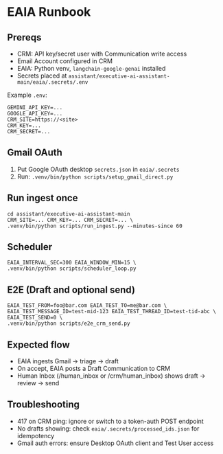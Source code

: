 # EAIA Runbook

## Prereqs
- CRM: API key/secret user with Communication write access
- Email Account configured in CRM
- EAIA: Python venv, `langchain-google-genai` installed
- Secrets placed at `assistant/executive-ai-assistant-main/eaia/.secrets/.env`

Example `.env`:
```
GEMINI_API_KEY=... 
GOOGLE_API_KEY=... 
CRM_SITE=https://<site>
CRM_KEY=...
CRM_SECRET=...
```

## Gmail OAuth
1) Put Google OAuth desktop `secrets.json` in `eaia/.secrets`
2) Run: `.venv/bin/python scripts/setup_gmail_direct.py`

## Run ingest once
```
cd assistant/executive-ai-assistant-main
CRM_SITE=... CRM_KEY=... CRM_SECRET=... \
.venv/bin/python scripts/run_ingest.py --minutes-since 60
```

## Scheduler
```
EAIA_INTERVAL_SEC=300 EAIA_WINDOW_MIN=15 \
.venv/bin/python scripts/scheduler_loop.py
```

## E2E (Draft and optional send)
```
EAIA_TEST_FROM=foo@bar.com EAIA_TEST_TO=me@bar.com \
EAIA_TEST_MESSAGE_ID=test-mid-123 EAIA_TEST_THREAD_ID=test-tid-abc \
EAIA_TEST_SEND=0 \
.venv/bin/python scripts/e2e_crm_send.py
```

## Expected flow
- EAIA ingests Gmail → triage → draft
- On accept, EAIA posts a Draft Communication to CRM
- Human Inbox (/human_inbox or /crm/human_inbox) shows draft → review → send

## Troubleshooting
- 417 on CRM ping: ignore or switch to a token-auth POST endpoint
- No drafts showing: check `eaia/.secrets/processed_ids.json` for idempotency
- Gmail auth errors: ensure Desktop OAuth client and Test User access



